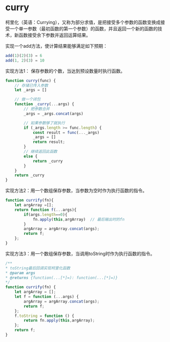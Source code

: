 # curry

柯里化（英语：Currying），又称为部分求值，是把接受多个参数的函数变换成接受一个单一参数（最初函数的第一个参数）的函数，并且返回一个新的函数的技术，新函数接受余下参数并返回运算结果。

实现一个add方法，使计算结果能够满足如下预期：

```js
add(1)(2)(3) = 6
add(1, 2)(3) = 10
```

实现方法1： 保存参数的个数，当达到预设数量时执行函数。

```js
function curry(func) {
    // 存储已传入参数
    let _args = []

    // 做一个闭包
    function _curry(...args) {
        // 把参数合并
        _args = _args.concat(args)

        // 如果参数够了就执行
        if (_args.length >= func.length) {
            const result = func(..._args)
            _args = []
            return result;
        }
        // 继续返回此函数 
        else {
            return _curry
        }
    }
    return _curry
}
```


实现方法2：用一个数组保存参数，当参数为空时作为执行函数的指令。 
```javascript
function currify(fn){
    let argArray =[];
    return function f(...args){
        if(args.length==0){
            fn.apply(this,argArray)  // 最后输出时的fn
        }
        argArray = argArray.concat(args);
        return f;
    };
}
```

实现方法3：用一个数组保存参数，当调用toString时作为执行函数的指令。 
```javascript
/**
* toString最后回调实现柯里化函数
* @param args
* @returns {function(...[*]=): function(...[*]=)}
*/
function currify(fn) {
    let argArray = [];
    let f = function (...args) {
        argArray = argArray.concat(args);
        return f;
    };
    f.toString = function () {
        return fn.apply(this,argArray);
    };
    return f;
}
```
